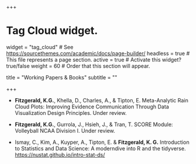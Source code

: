 +++

# Tag Cloud widget.
widget = "tag_cloud"  # See https://sourcethemes.com/academic/docs/page-builder/
headless = true  # This file represents a page section.
active = true # Activate this widget? true/false
weight = 60  # Order that this section will appear.

title = "Working Papers & Books"
subtitle = ""

+++

- **Fitzgerald, K.G.**, Khella, D., Charles, A., & Tipton, E. Meta-Analytic Rain Cloud Plots: Improving Evidence Communication Through Data Visualization Design Principles. Under review.

- **Fitzgerald, K.G.**, Gurrola, J., Hsieh, J., & Tran, T. SCORE Module: Volleyball NCAA Division I. Under review. 

- Ismay, C., Kim, A., Kuyper, A., Tipton, E. & **Fitzgerald, K. G.**
Introduction to Statistics and Data Science: A moderndive into R and the tidyverse. https://nustat.github.io/intro-stat-ds/

